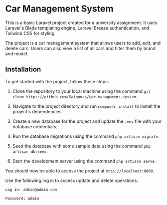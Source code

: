 # Car Management System

This is a basic Laravel project created for a university assignment. It uses Laravel's Blade templating engine, Laravel Breeze authentication, and Tailwind CSS for styling.

The project is a car management system that allows users to add, edit, and delete cars. Users can also view a list of all cars and filter them by brand and model.

## Installation

To get started with the project, follow these steps:

1. Clone the repository to your local machine using the command `git clone https://github.com/Saigunas/car-management-system`.

2. Navigate to the project directory and run `composer install` to install the project's dependencies.

3. Create a new database for the project and update the `.env` file with your database credentials.

4. Run the database migrations using the command `php artisan migrate`.

5. Seed the database with some sample data using the command `php artisan db:seed`.

6. Start the development server using the command `php artisan serve`.

You should now be able to access the project at `http://localhost:8000`.

Use the following log in to access update and delete operations:

`Log in: admin@admin.com`

`Password: admin`


